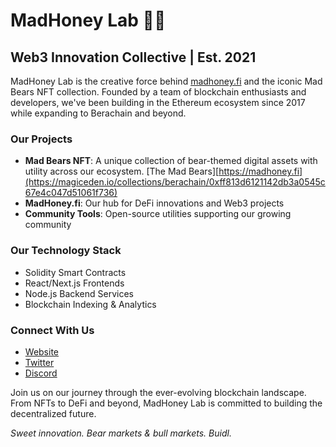 # MadHoney Lab 🐻🍯

## Web3 Innovation Collective | Est. 2021

MadHoney Lab is the creative force behind [madhoney.fi](https://madhoney.fi) and the iconic Mad Bears NFT collection. Founded by a team of blockchain enthusiasts and developers, we've been building in the Ethereum ecosystem since 2017 while expanding to Berachain and beyond.

### Our Projects

- **Mad Bears NFT**: A unique collection of bear-themed digital assets with utility across our ecosystem.
  [The Mad Bears][https://madhoney.fi](https://magiceden.io/collections/berachain/0xff813d6121142db3a0545c67e4c047d51061f736)
- **MadHoney.fi**: Our hub for DeFi innovations and Web3 projects
- **Community Tools**: Open-source utilities supporting our growing community

### Our Technology Stack

- Solidity Smart Contracts
- React/Next.js Frontends
- Node.js Backend Services
- Blockchain Indexing & Analytics

### Connect With Us

- [Website](https://madhoney.fi)
- [Twitter](https://twitter.com/madhoneyfi)
- [Discord](https://discord.gg/madhoney)

Join us on our journey through the ever-evolving blockchain landscape. From NFTs to DeFi and beyond, MadHoney Lab is committed to building the decentralized future.

*Sweet innovation. Bear markets & bull markets. Buidl.*
